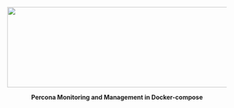<p align="center">
  <img width="600" height="186" src="https://github.com/moovs/pmm-in-docker-compose/blob/master/scr/percona.png">
</p>



<p align="center">
  <strong>Percona Monitoring and Management in Docker-compose</strong>
</p>
